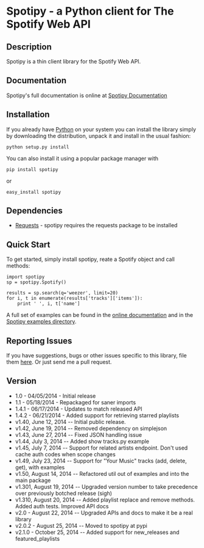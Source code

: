 # Spotipy - a Python client for The Spotify Web API

## Description

Spotipy is a thin client library for the Spotify Web API.

## Documentation

Spotipy's full documentation is online at [Spotipy Documentation](http://spotipy.readthedocs.org/) 


## Installation
If you already have [Python](http://www.python.org/) on your system you can install the library simply by downloading the distribution, unpack it and install in the usual fashion:

    python setup.py install

You can also install it using a popular package manager with 

  `pip install spotipy`

or

  `easy_install spotipy`


## Dependencies

- [Requests](https://github.com/kennethreitz/requests) - spotipy requires the requests package to be installed


## Quick Start
To get started, simply install spotipy, reate a Spotify object and call methods:

    import spotipy
    sp = spotipy.Spotify()

    results = sp.search(q='weezer', limit=20)
    for i, t in enumerate(results['tracks']['items']):
        print ' ', i, t['name']

A full set of examples can be found in the [online documentation](http://spotipy.readthedocs.org/) and in the [Spotipy examples directory](https://github.com/plamere/spotipy/tree/master/examples).
        

## Reporting Issues

If you have suggestions, bugs or other issues specific to this library, file them [here](https://github.com/plamere/spotipy/issues). Or just send me a pull request.

## Version

- 1.0 - 04/05/2014 - Initial release
- 1.1 - 05/18/2014 - Repackaged for saner imports
- 1.4.1 - 06/17/2014 - Updates to match released API
- 1.4.2 - 06/21/2014 - Added support for retrieving starred playlists
- v1.40, June 12, 2014 -- Initial public release.
- v1.42, June 19, 2014 -- Removed dependency on simplejson
- v1.43, June 27, 2014 -- Fixed JSON handling issue
- v1.44, July 3, 2014 -- Added show tracks.py example
- v1.45, July 7, 2014 -- Support for related artists endpoint. Don't used cache auth codes when scope changes
- v1.49, July 23, 2014 -- Support for "Your Music" tracks (add, delete, get), with examples
- v1.50, August 14, 2014  -- Refactored util out of examples and into the main package
- v1.301, August 19, 2014 -- Upgraded version number to take precedence over previously botched release (sigh)
- v1.310, August 20, 2014 -- Added playlist replace and remove methods. Added auth tests. Improved API docs
- v2.0 - August 22, 2014 -- Upgraded APIs and docs to make it be a real library
- v2.0.2 - August 25, 2014 -- Moved to spotipy at pypi
- v2.1.0 - October 25, 2014 -- Added support for new_releases and featured_playlists
